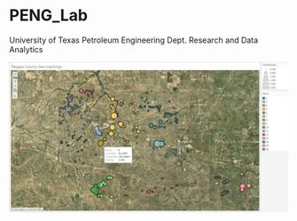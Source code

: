 # PENG_Lab
University of Texas Petroleum Engineering Dept. Research and Data Analytics

![alt text](readme_images/Reagan_overall.jpg "trial")
